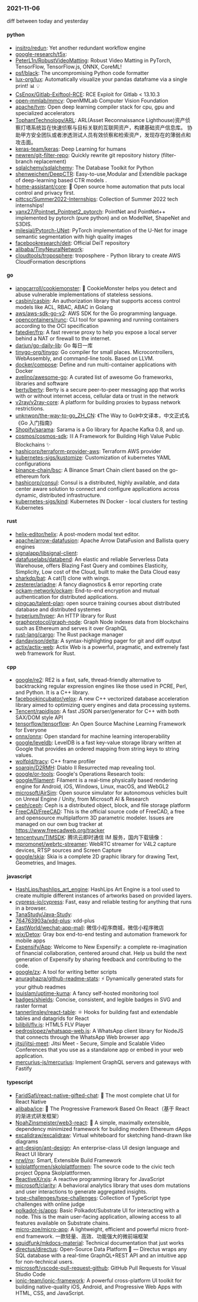 ### 2021-11-06
diff between today and yesterday

#### python
* [insitro/redun](https://github.com/insitro/redun): Yet another redundant workflow engine
* [google-research/t5x](https://github.com/google-research/t5x): 
* [PeterL1n/RobustVideoMatting](https://github.com/PeterL1n/RobustVideoMatting): Robust Video Matting in PyTorch, TensorFlow, TensorFlow.js, ONNX, CoreML!
* [psf/black](https://github.com/psf/black): The uncompromising Python code formatter
* [lux-org/lux](https://github.com/lux-org/lux): Automatically visualize your pandas dataframe via a single print! 📊 💡
* [CsEnox/Gitlab-Exiftool-RCE](https://github.com/CsEnox/Gitlab-Exiftool-RCE): RCE Exploit for Gitlab < 13.10.3
* [open-mmlab/mmcv](https://github.com/open-mmlab/mmcv): OpenMMLab Computer Vision Foundation
* [apache/tvm](https://github.com/apache/tvm): Open deep learning compiler stack for cpu, gpu and specialized accelerators
* [TophantTechnology/ARL](https://github.com/TophantTechnology/ARL): ARL(Asset Reconnaissance Lighthouse)资产侦察灯塔系统旨在快速侦察与目标关联的互联网资产，构建基础资产信息库。 协助甲方安全团队或者渗透测试人员有效侦察和检索资产，发现存在的薄弱点和攻击面。
* [keras-team/keras](https://github.com/keras-team/keras): Deep Learning for humans
* [newren/git-filter-repo](https://github.com/newren/git-filter-repo): Quickly rewrite git repository history (filter-branch replacement)
* [sqlalchemy/sqlalchemy](https://github.com/sqlalchemy/sqlalchemy): The Database Toolkit for Python
* [shenweichen/DeepCTR](https://github.com/shenweichen/DeepCTR): Easy-to-use,Modular and Extendible package of deep-learning based CTR models .
* [home-assistant/core](https://github.com/home-assistant/core): 🏡 Open source home automation that puts local control and privacy first.
* [pittcsc/Summer2022-Internships](https://github.com/pittcsc/Summer2022-Internships): Collection of Summer 2022 tech internships!
* [yanx27/Pointnet_Pointnet2_pytorch](https://github.com/yanx27/Pointnet_Pointnet2_pytorch): PointNet and PointNet++ implemented by pytorch (pure python) and on ModelNet, ShapeNet and S3DIS.
* [milesial/Pytorch-UNet](https://github.com/milesial/Pytorch-UNet): PyTorch implementation of the U-Net for image semantic segmentation with high quality images
* [facebookresearch/deit](https://github.com/facebookresearch/deit): Official DeiT repository
* [alibaba/TinyNeuralNetwork](https://github.com/alibaba/TinyNeuralNetwork): 
* [cloudtools/troposphere](https://github.com/cloudtools/troposphere): troposphere - Python library to create AWS CloudFormation descriptions

#### go
* [iangcarroll/cookiemonster](https://github.com/iangcarroll/cookiemonster): 🍪 CookieMonster helps you detect and abuse vulnerable implementations of stateless sessions.
* [casbin/casbin](https://github.com/casbin/casbin): An authorization library that supports access control models like ACL, RBAC, ABAC in Golang
* [aws/aws-sdk-go-v2](https://github.com/aws/aws-sdk-go-v2): AWS SDK for the Go programming language.
* [opencontainers/runc](https://github.com/opencontainers/runc): CLI tool for spawning and running containers according to the OCI specification
* [fatedier/frp](https://github.com/fatedier/frp): A fast reverse proxy to help you expose a local server behind a NAT or firewall to the internet.
* [darjun/go-daily-lib](https://github.com/darjun/go-daily-lib): Go 每日一库
* [tinygo-org/tinygo](https://github.com/tinygo-org/tinygo): Go compiler for small places. Microcontrollers, WebAssembly, and command-line tools. Based on LLVM.
* [docker/compose](https://github.com/docker/compose): Define and run multi-container applications with Docker
* [avelino/awesome-go](https://github.com/avelino/awesome-go): A curated list of awesome Go frameworks, libraries and software
* [berty/berty](https://github.com/berty/berty): Berty is a secure peer-to-peer messaging app that works with or without internet access, cellular data or trust in the network
* [v2ray/v2ray-core](https://github.com/v2ray/v2ray-core): A platform for building proxies to bypass network restrictions.
* [unknwon/the-way-to-go_ZH_CN](https://github.com/unknwon/the-way-to-go_ZH_CN): 《The Way to Go》中文译本，中文正式名《Go 入门指南》
* [Shopify/sarama](https://github.com/Shopify/sarama): Sarama is a Go library for Apache Kafka 0.8, and up.
* [cosmos/cosmos-sdk](https://github.com/cosmos/cosmos-sdk): ⛓️ A Framework for Building High Value Public Blockchains ✨
* [hashicorp/terraform-provider-aws](https://github.com/hashicorp/terraform-provider-aws): Terraform AWS provider
* [kubernetes-sigs/kustomize](https://github.com/kubernetes-sigs/kustomize): Customization of kubernetes YAML configurations
* [binance-chain/bsc](https://github.com/binance-chain/bsc): A Binance Smart Chain client based on the go-ethereum fork
* [hashicorp/consul](https://github.com/hashicorp/consul): Consul is a distributed, highly available, and data center aware solution to connect and configure applications across dynamic, distributed infrastructure.
* [kubernetes-sigs/kind](https://github.com/kubernetes-sigs/kind): Kubernetes IN Docker - local clusters for testing Kubernetes

#### rust
* [helix-editor/helix](https://github.com/helix-editor/helix): A post-modern modal text editor.
* [apache/arrow-datafusion](https://github.com/apache/arrow-datafusion): Apache Arrow DataFusion and Ballista query engines
* [signalapp/libsignal-client](https://github.com/signalapp/libsignal-client): 
* [datafuselabs/databend](https://github.com/datafuselabs/databend): An elastic and reliable Serverless Data Warehouse, offers Blazing Fast Query and combines Elasticity, Simplicity, Low cost of the Cloud, built to make the Data Cloud easy
* [sharkdp/bat](https://github.com/sharkdp/bat): A cat(1) clone with wings.
* [zesterer/ariadne](https://github.com/zesterer/ariadne): A fancy diagnostics & error reporting crate
* [ockam-network/ockam](https://github.com/ockam-network/ockam): End-to-end encryption and mutual authentication for distributed applications.
* [pingcap/talent-plan](https://github.com/pingcap/talent-plan): open source training courses about distributed database and distributed systemes
* [hyperium/hyper](https://github.com/hyperium/hyper): An HTTP library for Rust
* [graphprotocol/graph-node](https://github.com/graphprotocol/graph-node): Graph Node indexes data from blockchains such as Ethereum and serves it over GraphQL
* [rust-lang/cargo](https://github.com/rust-lang/cargo): The Rust package manager
* [dandavison/delta](https://github.com/dandavison/delta): A syntax-highlighting pager for git and diff output
* [actix/actix-web](https://github.com/actix/actix-web): Actix Web is a powerful, pragmatic, and extremely fast web framework for Rust.

#### cpp
* [google/re2](https://github.com/google/re2): RE2 is a fast, safe, thread-friendly alternative to backtracking regular expression engines like those used in PCRE, Perl, and Python. It is a C++ library.
* [facebookincubator/velox](https://github.com/facebookincubator/velox): A new C++ vectorized database acceleration library aimed to optimizing query engines and data processing systems.
* [Tencent/rapidjson](https://github.com/Tencent/rapidjson): A fast JSON parser/generator for C++ with both SAX/DOM style API
* [tensorflow/tensorflow](https://github.com/tensorflow/tensorflow): An Open Source Machine Learning Framework for Everyone
* [onnx/onnx](https://github.com/onnx/onnx): Open standard for machine learning interoperability
* [google/leveldb](https://github.com/google/leveldb): LevelDB is a fast key-value storage library written at Google that provides an ordered mapping from string keys to string values.
* [wolfpld/tracy](https://github.com/wolfpld/tracy): C++ frame profiler
* [soarqin/D2RMH](https://github.com/soarqin/D2RMH): Diablo II Resurrected map revealing tool.
* [google/or-tools](https://github.com/google/or-tools): Google's Operations Research tools:
* [google/filament](https://github.com/google/filament): Filament is a real-time physically based rendering engine for Android, iOS, Windows, Linux, macOS, and WebGL2
* [microsoft/AirSim](https://github.com/microsoft/AirSim): Open source simulator for autonomous vehicles built on Unreal Engine / Unity, from Microsoft AI & Research
* [ceph/ceph](https://github.com/ceph/ceph): Ceph is a distributed object, block, and file storage platform
* [FreeCAD/FreeCAD](https://github.com/FreeCAD/FreeCAD): This is the official source code of FreeCAD, a free and opensource multiplatform 3D parametric modeler. Issues are managed on our own bug tracker at https://www.freecadweb.org/tracker
* [tencentyun/TIMSDK](https://github.com/tencentyun/TIMSDK): 腾讯云即时通信 IM 服务，国内下载镜像：
* [mpromonet/webrtc-streamer](https://github.com/mpromonet/webrtc-streamer): WebRTC streamer for V4L2 capture devices, RTSP sources and Screen Capture
* [google/skia](https://github.com/google/skia): Skia is a complete 2D graphic library for drawing Text, Geometries, and Images.

#### javascript
* [HashLips/hashlips_art_engine](https://github.com/HashLips/hashlips_art_engine): HashLips Art Engine is a tool used to create multiple different instances of artworks based on provided layers.
* [cypress-io/cypress](https://github.com/cypress-io/cypress): Fast, easy and reliable testing for anything that runs in a browser.
* [TanaStudy/Java-Study](https://github.com/TanaStudy/Java-Study): 
* [764763903a/xdd-plus](https://github.com/764763903a/xdd-plus): xdd-plus
* [EastWorld/wechat-app-mall](https://github.com/EastWorld/wechat-app-mall): 微信小程序商城，微信小程序微店
* [wix/Detox](https://github.com/wix/Detox): Gray box end-to-end testing and automation framework for mobile apps
* [Expensify/App](https://github.com/Expensify/App): Welcome to New Expensify: a complete re-imagination of financial collaboration, centered around chat. Help us build the next generation of Expensify by sharing feedback and contributing to the code.
* [google/zx](https://github.com/google/zx): A tool for writing better scripts
* [anuraghazra/github-readme-stats](https://github.com/anuraghazra/github-readme-stats): ⚡ Dynamically generated stats for your github readmes
* [louislam/uptime-kuma](https://github.com/louislam/uptime-kuma): A fancy self-hosted monitoring tool
* [badges/shields](https://github.com/badges/shields): Concise, consistent, and legible badges in SVG and raster format
* [tannerlinsley/react-table](https://github.com/tannerlinsley/react-table): ⚛️ Hooks for building fast and extendable tables and datagrids for React
* [bilibili/flv.js](https://github.com/bilibili/flv.js): HTML5 FLV Player
* [pedroslopez/whatsapp-web.js](https://github.com/pedroslopez/whatsapp-web.js): A WhatsApp client library for NodeJS that connects through the WhatsApp Web browser app
* [jitsi/jitsi-meet](https://github.com/jitsi/jitsi-meet): Jitsi Meet - Secure, Simple and Scalable Video Conferences that you use as a standalone app or embed in your web application.
* [mercurius-js/mercurius](https://github.com/mercurius-js/mercurius): Implement GraphQL servers and gateways with Fastify

#### typescript
* [FaridSafi/react-native-gifted-chat](https://github.com/FaridSafi/react-native-gifted-chat): 💬 The most complete chat UI for React Native
* [alibaba/ice](https://github.com/alibaba/ice): 🚀 The Progressive Framework Based On React（基于 React 的渐进式研发框架）
* [NoahZinsmeister/web3-react](https://github.com/NoahZinsmeister/web3-react): 🧰 A simple, maximally extensible, dependency minimized framework for building modern Ethereum dApps
* [excalidraw/excalidraw](https://github.com/excalidraw/excalidraw): Virtual whiteboard for sketching hand-drawn like diagrams
* [ant-design/ant-design](https://github.com/ant-design/ant-design): An enterprise-class UI design language and React UI library
* [nrwl/nx](https://github.com/nrwl/nx): Smart, Extensible Build Framework
* [kolplattformen/skolplattformen](https://github.com/kolplattformen/skolplattformen): The source code to the civic tech project Öppna Skolplattformen.
* [ReactiveX/rxjs](https://github.com/ReactiveX/rxjs): A reactive programming library for JavaScript
* [microsoft/clarity](https://github.com/microsoft/clarity): A behavioral analytics library that uses dom mutations and user interactions to generate aggregated insights.
* [type-challenges/type-challenges](https://github.com/type-challenges/type-challenges): Collection of TypeScript type challenges with online judge
* [polkadot-js/apps](https://github.com/polkadot-js/apps): Basic Polkadot/Substrate UI for interacting with a node. This is the main user-facing application, allowing access to all features available on Substrate chains.
* [micro-zoe/micro-app](https://github.com/micro-zoe/micro-app): A lightweight, efficient and powerful micro front-end framework. 一款轻量、高效、功能强大的微前端框架
* [squidfunk/mkdocs-material](https://github.com/squidfunk/mkdocs-material): Technical documentation that just works
* [directus/directus](https://github.com/directus/directus): Open-Source Data Platform 🐰 — Directus wraps any SQL database with a real-time GraphQL+REST API and an intuitive app for non-technical users.
* [microsoft/vscode-pull-request-github](https://github.com/microsoft/vscode-pull-request-github): GitHub Pull Requests for Visual Studio Code
* [ionic-team/ionic-framework](https://github.com/ionic-team/ionic-framework): A powerful cross-platform UI toolkit for building native-quality iOS, Android, and Progressive Web Apps with HTML, CSS, and JavaScript.

